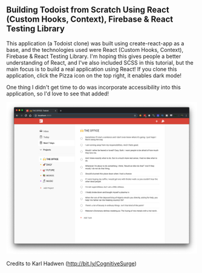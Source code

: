 ## Building Todoist from Scratch Using React (Custom Hooks, Context), Firebase & React Testing Library 

This application (a Todoist clone) was built using create-react-app as a base, and the technologies used were React (Custom Hooks, Context), Firebase & React Testing Library. I'm hoping this gives people a better understanding of React, and I've also included SCSS in this tutorial, but the main focus is to build a real application using React! If you clone this application, click the Pizza icon on the top right, it enables dark mode!


One thing I didn't get time to do was incorporate accessibility into this application, so I'd love to see that added!

![Preview](todoist-preview.png?raw=true)

Credits to Karl Hadwen (http://bit.ly/CognitiveSurge)
